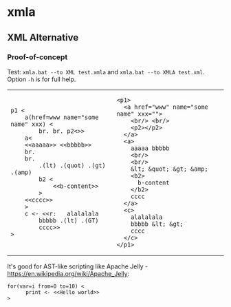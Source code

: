 # xmla
## XML Alternative

### Proof-of-concept

Test: `xmla.bat --to XML test.xmla` and `xmla.bat --to XMLA test.xml`. Option `-h` is for full help.

<table>
  <tr>
    <td>
      
```
p1 <
	a(href=www name="some name" xxx) <
		br. br. p2<>>
	a<
	<<aaaaa>> <<bbbbb>>
	br.
	br.
        .(lt) .(quot) .(gt) .(amp)
        b2 <
            <<b-content>>
        >
	<<cccc>>
	>
	c <- <<r:   alalalala
		bbbbb .(lt) .(GT)
		cccc>>
>
```
              
</td>
<td>
 
```
<p1>
  <a href="www" name="some name" xxx="">
    <br/> <br/>
    <p2></p2>
  </a>
  <a>
    aaaaa bbbbb
    <br/>
    <br/>
    &lt; &quot; &gt; &amp;
    <b2>
      b-content
    </b2>
    cccc
  </a>
  <c>
    alalalala
    bbbbb &lt; &gt;
    cccc
  </c>
</p1>
```
  
</td>
</tr>
</table>
      
It's good for AST-like scripting like Apache Jelly - https://en.wikipedia.org/wiki/Apache_Jelly:
      
```
for(var=i from=0 to=10) <
      print <- <<Hello world>>
>
```
